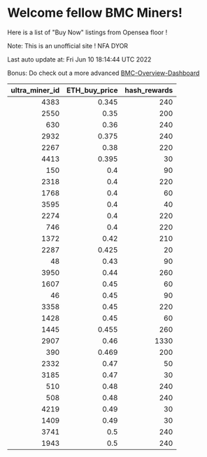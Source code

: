 # Welcome fellow BMC Miners!
Here is a list of "Buy Now" listings from Opensea floor !

Note: This is an unofficial site ! NFA DYOR

Last auto update at: Fri Jun 10 18:14:44 UTC 2022

Bonus: Do check out a more advanced [BMC-Overview-Dashboard](https://dune.com/defifunk/BMC-Overview-Dashboard)


|   ultra_miner_id |   ETH_buy_price |   hash_rewards |
|-----------------:|----------------:|---------------:|
|             4383 |           0.345 |            240 |
|             2550 |           0.35  |            200 |
|              630 |           0.36  |            240 |
|             2932 |           0.375 |            240 |
|             2267 |           0.38  |            220 |
|             4413 |           0.395 |             30 |
|              150 |           0.4   |             90 |
|             2318 |           0.4   |            220 |
|             1768 |           0.4   |             60 |
|             3595 |           0.4   |             40 |
|             2274 |           0.4   |            220 |
|              746 |           0.4   |            220 |
|             1372 |           0.42  |            210 |
|             2287 |           0.425 |             20 |
|               48 |           0.43  |             90 |
|             3950 |           0.44  |            260 |
|             1607 |           0.45  |             60 |
|               46 |           0.45  |             90 |
|             3358 |           0.45  |            220 |
|             1428 |           0.45  |             60 |
|             1445 |           0.455 |            260 |
|             2907 |           0.46  |           1330 |
|              390 |           0.469 |            200 |
|             2332 |           0.47  |             50 |
|             3185 |           0.47  |             30 |
|              510 |           0.48  |            240 |
|              508 |           0.48  |            240 |
|             4219 |           0.49  |             30 |
|             1409 |           0.49  |             30 |
|             3741 |           0.5   |            240 |
|             1943 |           0.5   |            240 |